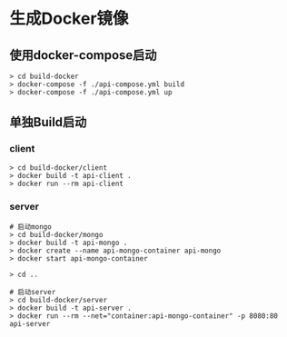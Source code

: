# 生成Docker镜像

## 使用docker-compose启动

```
> cd build-docker
> docker-compose -f ./api-compose.yml build
> docker-compose -f ./api-compose.yml up
```

## 单独Build启动

### client

```
> cd build-docker/client
> docker build -t api-client .
> docker run --rm api-client
```

### server

```
# 启动mongo
> cd build-docker/mongo
> docker build -t api-mongo .
> docker create --name api-mongo-container api-mongo
> docker start api-mongo-container

> cd ..

# 启动server
> cd build-docker/server
> docker build -t api-server .
> docker run --rm --net="container:api-mongo-container" -p 8080:80 api-server
```
